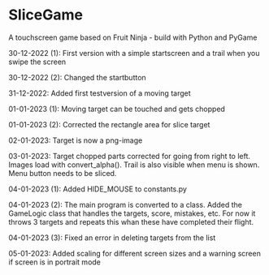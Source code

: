 # SliceGame
A touchscreen game based on Fruit Ninja - build with Python and PyGame

30-12-2022 (1): First version with a simple startscreen and a trail when you swipe the screen

30-12-2022 (2): Changed the startbutton

31-12-2022: Added first testversion of a moving target

01-01-2023 (1): Moving target can be touched and gets chopped

01-01-2023 (2): Corrected the rectangle area for slice target

02-01-2023: Target is now a png-image

03-01-2023: Target chopped parts corrected for going from right to left. Images load with convert_alpha(). Trail is also visible when menu is shown. Menu button needs to be sliced.

04-01-2023 (1): Added HIDE_MOUSE to constants.py

04-01-2023 (2): The main program is converted to a class. Added the GameLogic class that handles the targets, score, mistakes, etc. For now it throws 3 targets and repeats this whan these have completed their flight.

04-01-2023 (3): Fixed an error in deleting targets from the list

05-01-2023: Added scaling for different screen sizes and a warning screen if screen is in portrait mode
